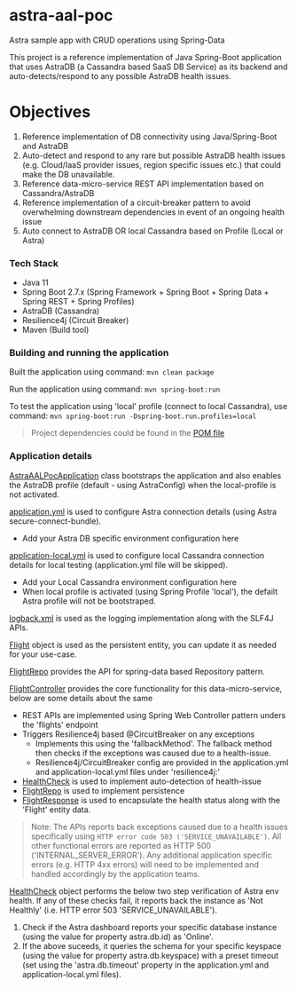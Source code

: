 # astra-aal-poc
Astra sample app with CRUD operations using Spring-Data

This project is a reference implementation of Java Spring-Boot application that uses AstraDB (a Cassandra based SaaS DB Service) as its backend and auto-detects/respond to any possible AstraDB health issues. 

# Objectives
1. Reference implementation of DB connectivity using Java/Spring-Boot and AstraDB
2. Auto-detect and respond to any rare but possible AstraDB health issues (e.g. Cloud/IaaS provider issues, region specific issues etc.) that could make the DB unavailable.
3. Reference data-micro-service REST API implementation based on Cassandra/AstraDB
4. Reference implementation of a circuit-breaker pattern to avoid overwhelming downstream dependencies in event of an ongoing health issue
5. Auto connect to AstraDB OR local Cassandra based on Profile (Local or Astra)

### Tech Stack
- Java 11
- Spring Boot 2.7.x (Spring Framework + Spring Boot + Spring Data + Spring REST + Spring Profiles)
- AstraDB (Cassandra)
- Resilience4j (Circuit Breaker)
- Maven (Build tool)

### Building and running the application
Built the application using command: `mvn clean package`

Run the application using command: `mvn spring-boot:run`

To test the application using 'local' profile (connect to local Cassandra), use command: `mvn spring-boot:run -Dspring-boot.run.profiles=local`
> Project dependencies could be found in the [POM file](https://github.com/pravinbhat/astra-aal-poc/blob/main/pom.xml)

### Application details
[AstraAALPocApplication](https://github.com/pravinbhat/astra-aal-poc/blob/main/src/main/java/com/bhatman/poc/astra/AstraAALPocApplication.java) class bootstraps the application and also enables the AstraDB profile (default - using AstraConfig) when the local-profile is not activated. 

[application.yml](https://github.com/pravinbhat/astra-aal-poc/blob/main/src/main/resources/application.yml) is used to configure Astra connection details (using Astra secure-connect-bundle).
- Add your Astra DB specific environment configuration here

[application-local.yml](https://github.com/pravinbhat/astra-aal-poc/blob/main/src/main/resources/application-local.yml) is used to configure local Cassandra connection details for local testing (application.yml file will be skipped).
- Add your Local Cassandra environment configuration here
- When local profile is activated (using Spring Profile 'local'), the defailt Astra profile will not be bootstraped. 

[logback.xml](https://github.com/pravinbhat/astra-aal-poc/blob/main/src/main/resources/logback.xml) is used as the logging implementation along with the SLF4J APIs.

[Flight](https://github.com/pravinbhat/astra-aal-poc/blob/main/src/main/java/com/bhatman/poc/astra/flight/Flight.java) object is used as the persistent entity, you can update it as needed for your use-case.

[FlightRepo](https://github.com/pravinbhat/astra-aal-poc/blob/main/src/main/java/com/bhatman/poc/astra/flight/FlightRepo.java) provides the API for spring-data based Repository pattern.

[FlightController](https://github.com/pravinbhat/astra-aal-poc/blob/main/src/main/java/com/bhatman/poc/astra/flight/FlightController.java) provides the core functionality for this data-micro-service, below are some details about the same
- REST APIs are implemented using Spring Web Controller pattern unders the 'flights' endpoint
- Triggers Resilience4j based @CircuitBreaker on any exceptions
    - Implements this using the 'fallbackMethod'. The fallback method then checks if the exceptions was caused due to a health-issue.
    - Resilience4j/CircuitBreaker config are provided in the application.yml and application-local.yml files under 'resilience4j:'
- [HealthCheck](https://github.com/pravinbhat/astra-aal-poc/blob/main/src/main/java/com/bhatman/poc/astra/health/HealthCheck.java) is used to implement auto-detection of health-issue
- [FlightRepo](https://github.com/pravinbhat/astra-aal-poc/blob/main/src/main/java/com/bhatman/poc/astra/flight/FlightRepo.java) is used to implement persistence
- [FlightResponse](https://github.com/pravinbhat/astra-aal-poc/blob/main/src/main/java/com/bhatman/poc/astra/flight/FlightResponse.java) is used to encapsulate the health status along with the 'Flight' entity data.
> Note: The APIs reports back exceptions caused due to a health issues specifically using `HTTP error code 503 ('SERVICE_UNAVAILABLE')`. All other functional errors are reported as HTTP 500 ('INTERNAL_SERVER_ERROR').
> Any additional application specific errors (e.g. HTTP 4xx errors) will need to be implemented and handled accordingly by the application teams.

[HealthCheck](https://github.com/pravinbhat/astra-aal-poc/blob/main/src/main/java/com/bhatman/poc/astra/health/HealthCheck.java) object performs the below two step verification of Astra env health. If any of these checks fail, it reports back the instance as 'Not Healthly' (i.e. HTTP error 503 'SERVICE_UNAVAILABLE').
1. Check if the Astra dashboard reports your specific database instance (using the value for property astra.db.id) as 'Online'.
2. If the above suceeds, it queries the schema for your specific keyspace (using the value for property astra.db.keyspace) with a preset timeout (set using the 'astra.db.timeout' property in the application.yml and application-local.yml files).

